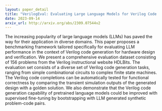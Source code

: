 ```yaml
---
layout: paper_detail
title: "VerilogEval: Evaluating Large Language Models for Verilog Code Generation"
date: 2023-09-14
arxiv_url: http://arxiv.org/abs/2309.07544v2
---
```


The increasing popularity of large language models (LLMs) has paved the way for their application in diverse domains. This paper proposes a benchmarking framework tailored specifically for evaluating LLM performance in the context of Verilog code generation for hardware design and verification. We present a comprehensive evaluation dataset consisting of 156 problems from the Verilog instructional website HDLBits. The evaluation set consists of a diverse set of Verilog code generation tasks, ranging from simple combinational circuits to complex finite state machines. The Verilog code completions can be automatically tested for functional correctness by comparing the transient simulation outputs of the generated design with a golden solution. We also demonstrate that the Verilog code generation capability of pretrained language models could be improved with supervised fine-tuning by bootstrapping with LLM generated synthetic problem-code pairs.
